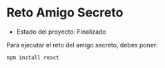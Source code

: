 <h1>Reto Amigo Secreto</h1>

- Estado del proyecto: Finalizado

Para ejecutar el reto del amigo secreto, debes poner:

````npm install react````
